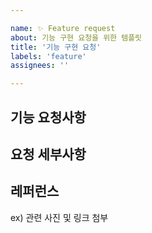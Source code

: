 ```yaml
---

name: ✨ Feature request
about: 기능 구현 요청을 위한 템플릿
title: '기능 구현 요청'
labels: 'feature'
assignees: ''

---
```


## 기능 요청사항


## 요청 세부사항


## 레퍼런스
ex) 관련 사진 및 링크 첨부